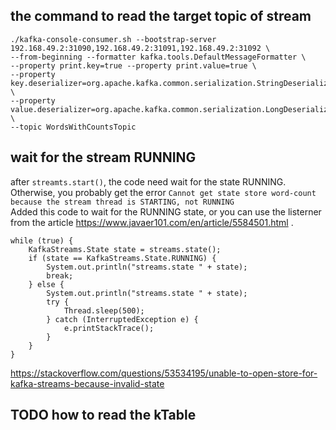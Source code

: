 
## the command to read the target topic of stream
```
./kafka-console-consumer.sh --bootstrap-server 192.168.49.2:31090,192.168.49.2:31091,192.168.49.2:31092 \
--from-beginning --formatter kafka.tools.DefaultMessageFormatter \
--property print.key=true --property print.value=true \
--property key.deserializer=org.apache.kafka.common.serialization.StringDeserializer \
--property value.deserializer=org.apache.kafka.common.serialization.LongDeserializer \
--topic WordsWithCountsTopic 
```

## wait for the stream RUNNING
after ```streamts.start()```, the code need wait for the state RUNNING. Otherwise, you probably get the error 
``` Cannot get state store word-count because the stream thread is STARTING, not RUNNING ```  
Added this code to wait for the RUNNING state, or you can use the listerner from the article https://www.javaer101.com/en/article/5584501.html . 
```
while (true) {
    KafkaStreams.State state = streams.state();
    if (state == KafkaStreams.State.RUNNING) {
        System.out.println("streams.state " + state);
        break;
    } else {
        System.out.println("streams.state " + state);
        try {
            Thread.sleep(500);
        } catch (InterruptedException e) {
            e.printStackTrace();
        }
    }
}
```
https://stackoverflow.com/questions/53534195/unable-to-open-store-for-kafka-streams-because-invalid-state


## TODO how to read the kTable